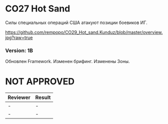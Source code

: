 ﻿# CO27 Hot Sand
Силы специальных операций США атакуют позиции боевиков ИГ.

https://github.com/rempopo/CO29_Hot_sand.Kunduz/blob/master/overview.jpg?raw=true

### Version: 1B
Обновлен Framework.
Изменен брифинг.
Изменены Зоны.


# NOT APPROVED
| Reviewer | Result |
| ------------ | ------------- |
| - | - |
| - | - |
